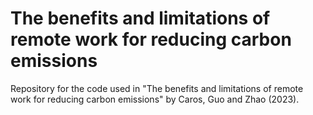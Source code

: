 # The benefits and limitations of remote work for reducing carbon emissions
Repository for the code used in "The benefits and limitations of remote work for reducing carbon emissions" by Caros, Guo and Zhao (2023).
